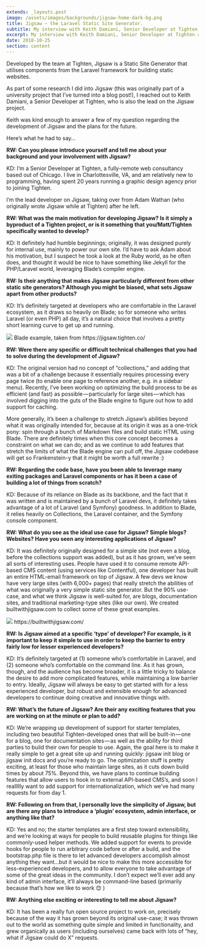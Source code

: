 ```yaml
---
extends: _layouts.post
image: /assets/images/backgrounds/jigsaw-home-dark-bg.png
title: Jigsaw — the Laravel Static Site Generator.
subtitle: My interview with Keith Damiani, Senior Developer at Tighten and Lead Developer on the Jigsaw project.
excerpt: My interview with Keith Damiani, Senior Developer at Tighten and Lead Developer on the Jigsaw project. I asked Keith some questions about the development of Jigsaw and the plans for the future.
date: 2018-10-25
section: content
---
```


Developed by the team at Tighten, Jigsaw is a Static Site Generator that utilises components from the Laravel framework for building static websites.

As part of some research I did into Jigsaw (this was originally part of a university project that I’ve turned into a blog post!), I reached out to Keith Damiani, a Senior Developer at Tighten, who is also the lead on the Jigsaw project.

Keith was kind enough to answer a few of my question regarding the development of Jigsaw and the plans for the future.

Here’s what he had to say…

**RW: Can you please introduce yourself and tell me about your background and your involvement with Jigsaw?**

KD: I’m a Senior Developer at Tighten, a fully-remote web consultancy based out of Chicago. I live in Charlottesville, VA, and am relatively new to programming, having spent 20 years running a graphic design agency prior to joining Tighten.

I’m the lead developer on Jigsaw, taking over from Adam Wathan (who originally wrote Jigsaw while at Tighten) after he left.

**RW: What was the main motivation for developing Jigsaw? Is it simply a byproduct of a Tighten project, or is it something that you/Matt/Tighten specifically wanted to develop?**

KD: It definitely had humble beginnings; originally, it was designed purely for internal use, mainly to power our own site. I’d have to ask Adam about his motivation, but I suspect he took a look at the Ruby world, as he often does, and thought it would be nice to have something like Jekyll for the PHP/Laravel world, leveraging Blade’s compiler engine.

**RW: Is their anything that makes Jigsaw particularly different from other static site generators? Although you might be biased, what sets Jigsaw apart from other products?**

KD: It’s definitely targeted at developers who are comfortable in the Laravel ecosystem, as it draws so heavily on Blade; so for someone who writes Laravel (or even PHP) all day, it’s a natural choice that involves a pretty short learning curve to get up and running.

<img class="img-fluid" src="/assets/images/content/blade.png">
<span class="caption text-muted">Blade example, taken from https://jigsaw.tighten.co/</span>

**RW: Were there any specific or difficult technical challenges that you had to solve during the development of Jigsaw?**

KD: The original version had no concept of “collections,” and adding that was a bit of a challenge because it essentially requires processing every page twice (to enable one page to reference another, e.g. in a sidebar menu). Recently, I’ve been working on optimizing the build process to be as efficient (and fast) as possible — particularly for large sites — which has involved digging into the guts of the Blade engine to figure out how to add support for caching.

More generally, it’s been a challenge to stretch Jigsaw’s abilities beyond what it was originally intended for, because at its origin it was as a one-trick pony: spin through a bunch of Markdown files and build static HTML using Blade. There are definitely times when this core concept becomes a constraint on what we can do; and as we continue to add features that stretch the limits of what the Blade engine can pull off, the Jigsaw codebase will get so Frankenstein-y that it might be worth a full rewrite :)

**RW: Regarding the code base, have you been able to leverage many exiting packages and Laravel components or has it been a case of building a lot of things from scratch?**

KD: Because of its reliance on Blade as its backbone, and the fact that it was written and is maintained by a bunch of Laravel devs, it definitely takes advantage of a lot of Laravel (and Symfony) goodness. In addition to Blade, it relies heavily on Collections, the Laravel container, and the Symfony console component.

**RW: What do you see as the ideal use case for Jigsaw? Simple blogs? Websites? Have you seen any interesting applications of Jigsaw?**

KD: It was definitely originally designed for a simple site (not even a blog, before the collections support was added), but as it has grown, we’ve seen all sorts of interesting uses. People have used it to consume remote API-based CMS content (using services like Contentful), one developer has built an entire HTML-email framework on top of Jigsaw. A few devs we know have very large sites (with 6,000+ pages) that really stretch the abilities of what was originally a very simple static site generator. But the 90% use-case, and what we think Jigsaw is well-suited for, are blogs, documentation sites, and traditional marketing-type sites (like our own). We created builtwithjigsaw.com to collect some of these great examples.

<img class="img-fluid" src="/assets/images/content/built-with-jigsaw.png">
<span class="caption text-muted">https://builtwithjigsaw.com/</span>

**RW: Is Jigsaw aimed at a specific ‘type’ of developer? For example, is it important to keep it simple to use in order to keep the barrier to entry fairly low for lesser experienced developers?**

KD: It’s definitely targeted at (1) someone who’s comfortable in Laravel, and (2) someone who’s comfortable on the command line. As it has grown, though, and the audience has become broader, it is a little tricky to balance the desire to add more complicated features, while maintaining a low barrier to entry. Ideally, Jigsaw will always be easy to get started with for a less experienced developer, but robust and extensible enough for advanced developers to continue doing creative and innovative things with.

**RW: What’s the future of Jigsaw? Are their any exciting features that you are working on at the minute or plan to add?**

KD: We’re wrapping up development of support for starter templates, including two beautiful Tighten-developed ones that will be built-in — one for a blog, one for documentation sites — as well as the ability for third parties to build their own for people to use. Again, the goal here is to make it really simple to get a great site up and running quickly: jigsaw init blog or jigsaw init docs and you’re ready to go. The optimization stuff is pretty exciting, at least for those who maintain large sites, as it cuts down build times by about 75%. Beyond this, we have plans to continue building features that allow users to hook in to external API-based CMS’s, and soon I reallllly want to add support for internationalization, which we’ve had many requests for from day 1.

**RW: Following on from that, I personally love the simplicity of Jigsaw, but are there any plans to introduce a ‘plugin’ ecosystem, admin interface, or anything like that?**

KD: Yes and no; the starter templates are a first step toward extensibility, and we’re looking at ways for people to build reusable plugins for things like commonly-used helper methods. We added support for events to provide hooks for people to run arbitrary code before or after a build, and the bootstrap.php file is there to let advanced developers accomplish almost anything they want…but it would be nice to make this more accessible for less-experienced developers, and to allow everyone to take advantage of some of the great ideas in the community. I don’t expect we’ll ever add any kind of admin interface, it’ll always be command-line based (primarily because that’s how we like to work 😊 )

**RW: Anything else exciting or interesting to tell me about Jigsaw?**

KD: It has been a really fun open source project to work on, precisely because of the way it has grown beyond its original use-case; it was thrown out to the world as something quite simple and limited in functionality, and grew organically as users (including ourselves) came back with lots of “hey, what if Jigsaw could do X” requests.